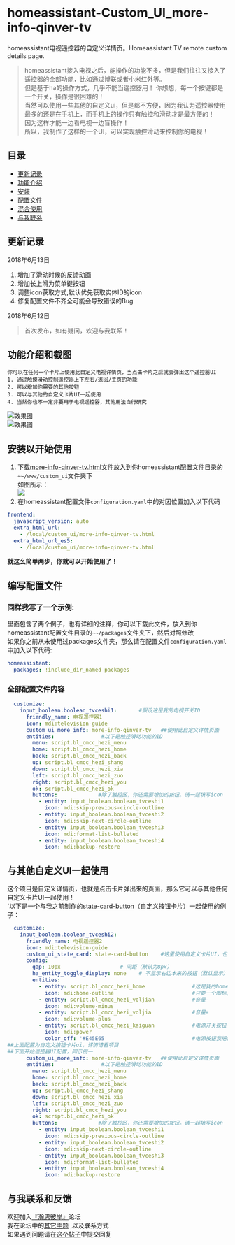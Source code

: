 # homeassistant-Custom_UI_more-info-qinver-tv
homeassistant电视遥控器的自定义详情页。Homeassistant TV remote custom details page.
> homeassistant接入电视之后，能操作的功能不多，但是我们往往又接入了遥控器的全部功能，比如通过博联或者小米红外等。  
但是基于ha的操作方式，几乎不能当遥控器用！ 你想想，每一个按键都是一个开关，操作是很困难的！  
当然可以使用一些其他的自定义ui，但是都不方便，因为我认为遥控器使用最多的还是在手机上，而手机上的操作只有触控和滑动才是最方便的！  
因为这样才能一边看电视一边盲操作！  
所以，我制作了这样的一个UI，可以实现触控滑动来控制你的电视！  
## 目录  
* [更新记录](#更新记录)  
* [功能介绍](#功能介绍和截图)  
* [安装](#安装以开始使用)  
* [配置文件](#编写配置文件)  
* [混合使用](#与其他自定义ui一起使用)  
* [与我联系](#与我联系和反馈)  
## 更新记录 
2018年6月13日
1. 增加了滑动时候的反馈动画
2. 增加长上滑为菜单键按钮
3. 调整icon获取方式,默认优先获取实体ID的icon
4. 修复配置文件不齐全可能会导致错误的Bug  

2018年6月12日
> 首次发布，如有疑问，欢迎与我联系！
## 功能介绍和截图
```  
你可以在任何一个卡片上使用此自定义电视详情页，当点击卡片之后就会弹出这个遥控器UI  
1. 通过触摸滑动控制遥控器上下左右/返回/主页的功能  
2. 可以增加你需要的其他按钮
3. 可以与其他的自定义卡片UI一起使用
4. 当然你也不一定非要用于电视遥控器，其他用法自行研究
```
![效果图](https://github.com/Qinver-china/homeassistant-Custom_UI_more-info-qinver-tv/blob/master/Screenshots/%E6%95%88%E6%9E%9C%E5%9B%BE1.png)   
![效果图](https://github.com/Qinver-china/homeassistant-Custom_UI_more-info-qinver-tv/blob/master/Screenshots/%E6%95%88%E6%9E%9C%E5%9B%BE2.png)   

## 安装以开始使用  
1. 下载[more-info-qinver-tv.html](https://github.com/Qinver-china/homeassistant-Custom_UI_more-info-qinver-tv/blob/master/www/custom_ui/more-info-qinver-tv.html)文件放入到你homeassistant配置文件目录的`~~/www/custom_ui`文件夹下  
如图所示：  
![](https://github.com/Qinver-china/homeassistant-Custom_UI_more-info-qinver-tv/blob/master/Screenshots/%E4%BF%9D%E5%AD%98%E5%9C%B0%E5%9D%80.png)  
2. 在homeassistant配置文件`configuration.yaml`中的对因位置加入以下代码  
```yaml
frontend:
  javascript_version: auto
  extra_html_url:
    - /local/custom_ui/more-info-qinver-tv.html
  extra_html_url_es5:
    - /local/custom_ui/more-info-qinver-tv.html  
```  
**就这么简单两步，你就可以开始使用了！**  
## 编写配置文件
### 同样我写了一个示例:  
里面包含了两个例子，也有详细的注释，你可以下载此文件，放入到你homeassistant配置文件目录的`~~/packages`文件夹下，然后对照修改    
如果你之前从未使用过packages文件夹，那么请在配置文件`configuration.yaml`中加入以下代码:  
```yaml
homeassistant:
  packages: !include_dir_named packages 
```
### 全部配置文件内容  
```yaml 
  customize:
    input_boolean.boolean_tvceshi1:       #假设这是我的电视开关ID
      friendly_name: 电视遥控器1
      icon: mdi:television-guide
      custom_ui_more_info: more-info-qinver-tv   ##使用此自定义详情页面
      entities:               #以下是触控滑动功能的ID
        menu: script.bl_cmcc_hezi_menu
        home: script.bl_cmcc_hezi_home
        back: script.bl_cmcc_hezi_back
        up: script.bl_cmcc_hezi_shang
        down: script.bl_cmcc_hezi_xia
        left: script.bl_cmcc_hezi_zuo
        right: script.bl_cmcc_hezi_you
        ok: script.bl_cmcc_hezi_ok
        buttons:             #除了触控区，你还需要增加的按钮。请一起填写icon
          - entity: input_boolean.boolean_tvceshi1
            icon: mdi:skip-previous-circle-outline
          - entity: input_boolean.boolean_tvceshi2
            icon: mdi:skip-next-circle-outline
          - entity: input_boolean.boolean_tvceshi3
            icon: mdi:format-list-bulleted
          - entity: input_boolean.boolean_tvceshi4
            icon: mdi:backup-restore
   ```  
## 与其他自定义UI一起使用  
   这个项目是自定义详情页，也就是点击卡片弹出来的页面，那么它可以与其他任何自定义卡片UI一起使用！  
   `以下是一个与我之前制作的[state-card-button](https://github.com/Qinver-china/homeassistant-Custom_UI.state-card-button)（自定义按钮卡片）一起使用的例子：
```yaml
  customize:
    input_boolean.boolean_tvceshi2:
      friendly_name: 电视遥控器2
      icon: mdi:television-guide
      custom_ui_state_card: state-card-button    #这里使用自定义卡片UI，也可以使用其他的
      config:
        gap: 10px                   # 间距（默认为8px）
        ha_entity_toggle_display: none    # 不显示右边本来的按钮（默认显示）
        entities:
          - entity: script.bl_cmcc_hezi_home               #这是我的home按钮
            icon: mdi:home-outline                         #只要一个图标,其它都默认
          - entity: script.bl_cmcc_hezi_voljian            #音量-
            icon: mdi:volume-minus
          - entity: script.bl_cmcc_hezi_voljia             #音量+ 
            icon: mdi:volume-plus
          - entity: script.bl_cmcc_hezi_kaiguan            #电源开关按钮
            icon: mdi:power
            color_off: '#E45E65'                           #电源按钮我把他设为红色
##上面配置为自定义按钮卡片ui，详情请看项目
##下面开始遥控器UI配置，同示例一
      custom_ui_more_info: more-info-qinver-tv   ##使用此自定义详情页面
      entities:               #以下是触控滑动功能的ID
        menu: script.bl_cmcc_hezi_menu
        home: script.bl_cmcc_hezi_home
        back: script.bl_cmcc_hezi_back
        up: script.bl_cmcc_hezi_shang
        down: script.bl_cmcc_hezi_xia
        left: script.bl_cmcc_hezi_zuo
        right: script.bl_cmcc_hezi_you
        ok: script.bl_cmcc_hezi_ok
        buttons:             #除了触控区，你还需要增加的按钮。请一起填写icon
          - entity: input_boolean.boolean_tvceshi1
            icon: mdi:skip-previous-circle-outline
          - entity: input_boolean.boolean_tvceshi2
            icon: mdi:skip-next-circle-outline
          - entity: input_boolean.boolean_tvceshi3
            icon: mdi:format-list-bulleted
          - entity: input_boolean.boolean_tvceshi4
            icon: mdi:backup-restore 
  ```  
## 与我联系和反馈
欢迎加入[『瀚思彼岸』](https://bbs.hassbian.com)论坛  
我在论坛中的[其它主题](https://bbs.hassbian.com/home.php?mod=space&uid=645&do=thread&view=me&from=space) ,以及联系方式  
如果遇到问题请在[这个帖子](https://bbs.hassbian.com/thread-4024-1-1.html)中提交回复  









